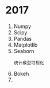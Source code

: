 # 2017
1. Numpy
2. Scipy
3. Pandas
4. Matplotlib
5. Seaborn
    ```
    统计模型可视化

    ```
6. Bokeh
7. 